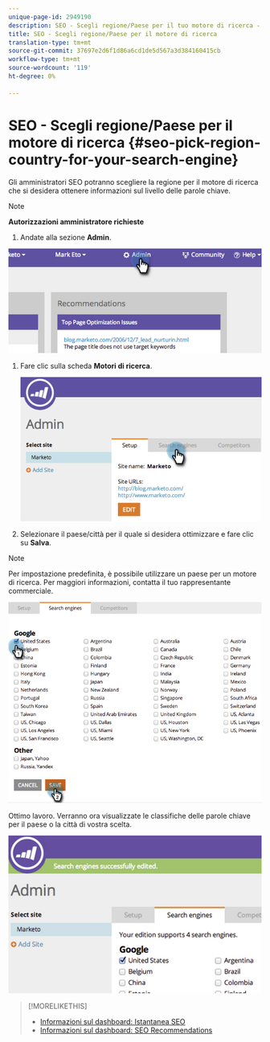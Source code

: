 ```yaml
---
unique-page-id: 2949190
description: SEO - Scegli regione/Paese per il tuo motore di ricerca - Marketo Docs - Documentazione prodotto
title: SEO - Scegli regione/Paese per il motore di ricerca
translation-type: tm+mt
source-git-commit: 37697e2d6f1d86a6cd1de5d567a3d384160415cb
workflow-type: tm+mt
source-wordcount: '119'
ht-degree: 0%

---
```



# SEO - Scegli regione/Paese per il motore di ricerca {#seo-pick-region-country-for-your-search-engine}

Gli amministratori SEO potranno scegliere la regione per il motore di ricerca che si desidera ottenere informazioni sul livello delle parole chiave.

>[!NOTE]
>
>**Autorizzazioni amministratore richieste**

1. Andate alla sezione **Admin**.

![](assets/image2014-9-17-21-3a6-3a43.png)

1. Fare clic sulla scheda **Motori di ricerca**.

   ![](assets/image2014-9-17-21-3a7-3a25.png)

1. Selezionare il paese/città per il quale si desidera ottimizzare e fare clic su **Salva**.

>[!NOTE]
>
>Per impostazione predefinita, è possibile utilizzare un paese per un motore di ricerca. Per maggiori informazioni, contatta il tuo rappresentante commerciale.

![](assets/image2014-9-17-21-3a8-3a8.png)

Ottimo lavoro. Verranno ora visualizzate le classifiche delle parole chiave per il paese o la città di vostra scelta.

![](assets/image2014-9-17-21-3a8-3a15.png)

>[!MORELIKETHIS]
>
>* [Informazioni sul dashboard: Istantanea SEO](/help/marketo/product-docs/additional-apps/seo/understanding-seo/understanding-the-seo-dashboard-seo-snapshot.md)
>* [Informazioni sul dashboard: SEO Recommendations](/help/marketo/product-docs/additional-apps/seo/understanding-seo/understanding-the-seo-dashboard-seo-recommendations.md)

